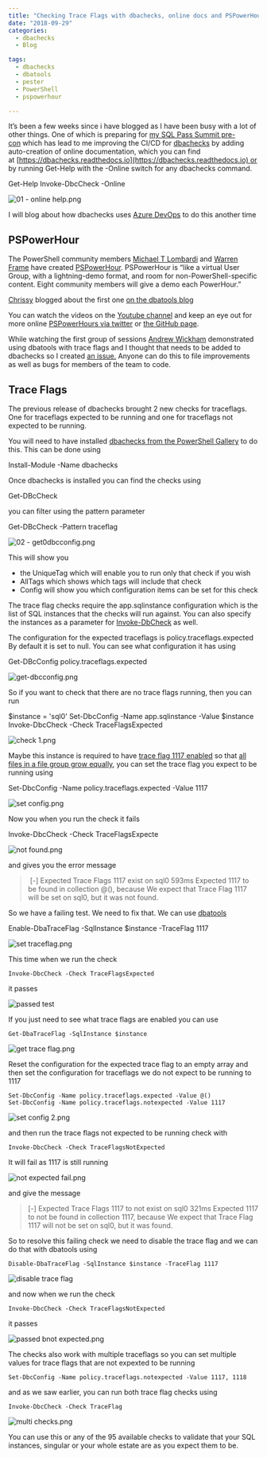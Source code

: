 ```yaml
---
title: "Checking Trace Flags with dbachecks, online docs and PSPowerHour"
date: "2018-09-29"
categories:
  - dbachecks
  - Blog

tags:
  - dbachecks
  - dbatools
  - pester
  - PowerShell
  - pspowerhour

---
```

It’s been a few weeks since i have blogged as I have been busy with a lot of other things. One of which is preparing for [my SQL Pass Summit pre-con](https://www.pass.org/summit/2018/Sessions/Details.aspxsid=80306) which has lead to me improving the CI/CD for [dbachecks](http://dbachecks.io) by adding auto-creation of online documentation, which you can find at [https://dbachecks.readthedocs.io](https://dbachecks.readthedocs.io) or by running Get-Help with the -Online switch for any dbachecks command.

Get-Help Invoke-DbcCheck -Online

![01 - online help.png](https://blog.robsewell.com/assets/uploads/2018/09/01-online-help.png)

I will blog about how dbachecks uses [Azure DevOps](https://azure.microsoft.com/en-us/services/devops/) to do this another time

PSPowerHour
-----------

The PowerShell community members [Michael T Lombardi](https://twitter.com/barbariankb) and [Warren Frame](http://twitter.com/psCookieMonster) have created [PSPowerHour](https://github.com/PSPowerHour/PSPowerHour). PSPowerHour is “like a virtual User Group, with a lightning-demo format, and room for non-PowerShell-specific content. Eight community members will give a demo each PowerHour.”

[Chrissy](http://twitter.com/cl) blogged about the first one [on the dbatools blog](https://dbatools.io/pspowerhour/)

You can watch the videos on the [Youtube channel](https://www.youtube.com/channel/UCtHKcGei3EjxBNYQCFZ3WNQ) and keep an eye out for more online [PSPowerHours via twitter](https://twitter.com/hashtag/PSPowerHoursrc=hash) or [the GitHub page](https://github.com/PSPowerHour/PSPowerHour).

While watching the first group of sessions [Andrew Wickham](https://twitter.com/awickham) demonstrated using dbatools with trace flags and I thought that needs to be added to dbachecks so I created [an issue.](https://github.com/dataplat/dbachecks/issues/529) Anyone can do this to file improvements as well as bugs for members of the team to code.

Trace Flags
-----------

The previous release of dbachecks brought 2 new checks for traceflags. One for traceflags expected to be running and one for traceflags not expected to be running.

You will need to have installed [dbachecks from the PowerShell Gallery](https://www.powershellgallery.com/packages/dbachecks) to do this. This can be done using

Install-Module -Name dbachecks

Once dbachecks is installed you can find the checks using

Get-DBcCheck

you can filter using the pattern parameter

Get-DBcCheck -Pattern traceflag

![02 - get0dbcconfig.png](https://blog.robsewell.com/assets/uploads/2018/09/02-get0dbcconfig.png)

This will show you

*   the UniqueTag which will enable you to run only that check if you wish
*   AllTags which shows which tags will include that check
*   Config will show you which configuration items can be set for this check

The trace flag checks require the app.sqlinstance configuration which is the list of SQL instances that the checks will run against. You can also specify the instances as a parameter for [Invoke-DbCheck](https://dbachecks.readthedocs.io/en/latest/functions/Invoke-DbcCheck/) as well.

The configuration for the expected traceflags is policy.traceflags.expected By default it is set to null. You can see what configuration it has using

Get-DBcConfig policy.traceflags.expected

![get-dbcconfig.png](https://blog.robsewell.com/assets/uploads/2018/09/get-dbcconfig.png)

So if you want to check that there are no trace flags running, then you can run

$instance = 'sql0'
Set-DbcConfig -Name app.sqlinstance -Value $instance
Invoke-DbcCheck -Check TraceFlagsExpected

![check 1.png](https://blog.robsewell.com/assets/uploads/2018/09/check-1.png)

Maybe this instance is required to have [trace flag 1117 enabled](https://blogs.msdn.microsoft.com/sql_pfe_blog/2017/07/18/trace-flag-1117-growth-and-contention/) so that [all files in a file group grow equally](https://www.brentozar.com/archive/2014/06/trace-flags-1117-1118-tempdb-configuration/), you can set the trace flag you expect to be running using

Set-DbcConfig -Name policy.traceflags.expected -Value 1117

![set config.png](https://blog.robsewell.com/assets/uploads/2018/09/set-config.png)

Now you when you run the check it fails

Invoke-DbcCheck -Check TraceFlagsExpecte

![not found.png](https://blog.robsewell.com/assets/uploads/2018/09/not-found.png)

and gives you the error message

>  \[-\] Expected Trace Flags 1117 exist on sql0 593ms
> Expected 1117 to be found in collection @(), because We expect that Trace Flag 1117 will be set on sql0, but it was not found.

So we have a failing test. We need to fix that. We can use [dbatools](http://dbatools.io)

Enable-DbaTraceFlag -SqlInstance $instance -TraceFlag 1117

![set traceflag.png](https://blog.robsewell.com/assets/uploads/2018/09/set-traceflag.png)

This time when we run the check

`Invoke-DbcCheck -Check TraceFlagsExpected`

it passes

![passed test](https://blog.robsewell.com/assets/uploads/2018/09/passed-test.png)

If you just need to see what trace flags are enabled you can use

`Get-DbaTraceFlag -SqlInstance $instance`

![get trace flag.png](https://blog.robsewell.com/assets/uploads/2018/09/get-trace-flag.png)

Reset the configuration for the expected trace flag to an empty array and then set the configuration for traceflags we do not expect to be running to 1117
```
Set-DbcConfig -Name policy.traceflags.expected -Value @()
Set-DbcConfig -Name policy.traceflags.notexpected -Value 1117
```
![set config 2.png](https://blog.robsewell.com/assets/uploads/2018/09/set-config-2.png)

and then run the trace flags not expected to be running check with

`Invoke-DbcCheck -Check TraceFlagsNotExpected`

It will fail as 1117 is still running

![not expected fail.png](https://blog.robsewell.com/assets/uploads/2018/09/not-expected-fail.png)

and give the message

> \[-\] Expected Trace Flags 1117 to not exist on sql0 321ms
> Expected 1117 to not be found in collection 1117, because We expect that Trace Flag 1117 will not be set on sql0, but it was found.

So to resolve this failing check we need to disable the trace flag and we can do that with dbatools using

`Disable-DbaTraceFlag -SqlInstance $instance -TraceFlag 1117`

![disable trace flag](https://blog.robsewell.com/assets/uploads/2018/09/disable-trace-flag-1.png)

and now when we run the check

`Invoke-DbcCheck -Check TraceFlagsNotExpected`

it passes

![passed bnot expected.png](https://blog.robsewell.com/assets/uploads/2018/09/passed-bnot-expected.png)

The checks also work with multiple traceflags so you can set multiple values for trace flags that are not expexted to be running

`Set-DbcConfig -Name policy.traceflags.notexpected -Value 1117, 1118`

and as we saw earlier, you can run both trace flag checks using

`Invoke-DbcCheck -Check TraceFlag`

![multi checks.png](https://blog.robsewell.com/assets/uploads/2018/09/multi-checks.png)

You can use this or any of the 95 available checks to validate that your SQL instances, singular or your whole estate are as you expect them to be.




